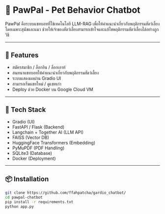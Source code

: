 
# 🐾 PawPal - Pet Behavior Chatbot

PawPal คือระบบแชทบอทที่ใช้เทคโนโลยี LLM-RAG เพื่อให้คำแนะนำเกี่ยวกับพฤติกรรมสัตว์เลี้ยง โดยเฉพาะสุนัขและแมว ช่วยให้เจ้าของสัตว์เลี้ยงสามารถเข้าใจและแก้ไขพฤติกรรมสัตว์เลี้ยงได้อย่างถูกวิธี

---

## 📌 Features
- สมัครสมาชิก / ล็อกอิน / ล็อกเอาท์
- สนทนาแชทบอทให้คำแนะนำเกี่ยวกับพฤติกรรมสัตว์เลี้ยง
- ระบบแสดงผลผ่าน Gradio UI
- สามารถเริ่มแชทใหม่ / ดูแชทเก่า
- Deploy ด้วย Docker บน Google Cloud VM

---

## 🚀 Tech Stack
- Gradio (UI)
- FastAPI / Flask (Backend)
- Langchain + Together AI (LLM API)
- FAISS (Vector DB)
- HuggingFace Transformers (Embedding)
- PyMuPDF (PDF Handling)
- SQLite3 (Database)
- Docker (Deployment)

---

## 📦 Installation
```bash
git clone https://github.com/ffahpatcha/gardio_chatbot/
cd pawpal-chatbot
pip install -r requirements.txt
python app.py
